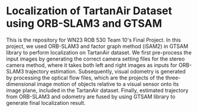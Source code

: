 # Localization of TartanAir Dataset using ORB-SLAM3 and GTSAM

This is the repository for WN23 ROB 530 Team 10's Final Project.  In this project, we used ORB-SLAM3 and factor graph method (iSAM2) in GTSAM library to perform localization on TartanAir dataset. We first pre-process the input images by generating the correct camera setting files for the stereo camera method, where it takes both left and right images as inputs for ORB-SLAM3 trajectory estimation. Subsequently, visual odometry is generated by processing the optical flow files, which are the projects of the three-dimensional image motion of objects relative to a visual sensor onto its image plane, included in the TartanAir dataset. Finally, estimated trajectory from ORB-SLAM3 and odometry are fused by using GTSAM library to generate final localization result.
